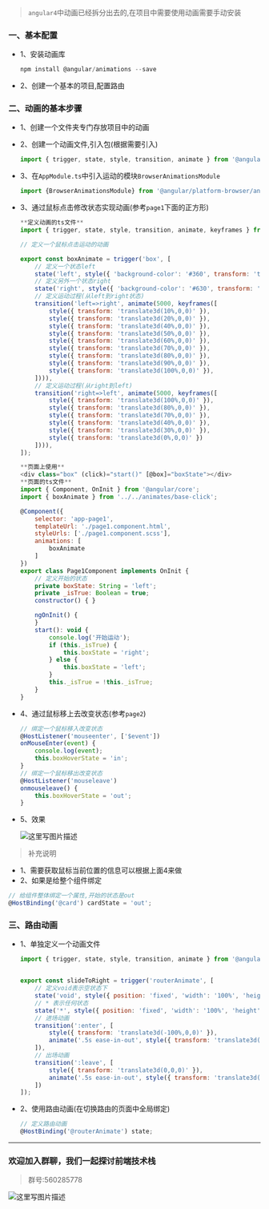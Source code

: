 > `angular4`中动画已经拆分出去的,在项目中需要使用动画需要手动安装

### 一、基本配置

* 1、安装动画库

    ```javascript
    npm install @angular/animations --save
    ```
    
* 2、创建一个基本的项目,配置路由

### 二、动画的基本步骤

* 1、创建一个文件夹专门存放项目中的动画
* 2、创建一个动画文件,引入包(根据需要引入)

    ```javascript
    import { trigger, state, style, transition, animate } from '@angular/animations';
    ```
    
* 3、在`AppModule.ts`中引入运动的模块`BrowserAnimationsModule`

    ```javascript
    import {BrowserAnimationsModule} from '@angular/platform-browser/animations';
    ```
    
* 3、通过鼠标点击修改状态实现动画(参考`page1`下面的正方形)


    ```javascript
    **定义动画的ts文件**
    import { trigger, state, style, transition, animate, keyframes } from '@angular/animations';
    
    // 定义一个鼠标点击运动的动画
    
    export const boxAnimate = trigger('box', [
        // 定义一个状态left
        state('left', style({ 'background-color': '#360', transform: 'translate3d(0,0,0)' })),
        // 定义另外一个状态right
        state('right', style({ 'background-color': '#630', transform: 'translate3d(500px,0,0)' })),
        // 定义运动过程(从left到right状态)
        transition('left=>right', animate(5000, keyframes([
            style({ transform: 'translate3d(10%,0,0)' }),
            style({ transform: 'translate3d(20%,0,0)' }),
            style({ transform: 'translate3d(40%,0,0)' }),
            style({ transform: 'translate3d(50%,0,0)' }),
            style({ transform: 'translate3d(60%,0,0)' }),
            style({ transform: 'translate3d(70%,0,0)' }),
            style({ transform: 'translate3d(80%,0,0)' }),
            style({ transform: 'translate3d(90%,0,0)' }),
            style({ transform: 'translate3d(100%,0,0)' }),
        ]))),
        // 定义运动过程(从right到left)
        transition('right=>left', animate(5000, keyframes([
            style({ transform: 'translate3d(100%,0,0)' }),
            style({ transform: 'translate3d(80%,0,0)' }),
            style({ transform: 'translate3d(70%,0,0)' }),
            style({ transform: 'translate3d(40%,0,0)' }),
            style({ transform: 'translate3d(30%,0,0)' }),
            style({ transform: 'translate3d(0%,0,0)' })
        ]))),
    ]);
    
    **页面上使用**
    <div class="box" (click)="start()" [@box]="boxState"></div>
    **页面的ts文件**
    import { Component, OnInit } from '@angular/core';
    import { boxAnimate } from '../../animates/base-click';
    
    @Component({
        selector: 'app-page1',
        templateUrl: './page1.component.html',
        styleUrls: ['./page1.component.scss'],
        animations: [
            boxAnimate
        ]
    })
    export class Page1Component implements OnInit {
        // 定义开始的状态
        private boxState: String = 'left';
        private _isTrue: Boolean = true;
        constructor() { }
    
        ngOnInit() {
        }
        start(): void {
            console.log('开始运动');
            if (this._isTrue) {
                this.boxState = 'right';
            } else {
                this.boxState = 'left';
            }
            this._isTrue = !this._isTrue;
        }
    }
    ```
    
* 4、通过鼠标移上去改变状态(参考`page2`)

    ```javascript
    // 绑定一个鼠标移入改变状态
    @HostListener('mouseenter', ['$event'])
    onMouseEnter(event) {
        console.log(event);
        this.boxHoverState = 'in';
    }
    // 绑定一个鼠标移出改变状态
    @HostListener('mouseleave')
    onmouseleave() {
        this.boxHoverState = 'out';
    }
    ```
* 5、效果

    ![这里写图片描述](http://img.blog.csdn.net/20171020224116710?watermark/2/text/aHR0cDovL2Jsb2cuY3Nkbi5uZXQva3VhbmdzaHAxMjg=/font/5a6L5L2T/fontsize/400/fill/I0JBQkFCMA==/dissolve/70/gravity/SouthEast)
    
> 补充说明<br/>
* 1、需要获取鼠标当前位置的信息可以根据上面4来做
* 2、如果是给整个组件绑定

```javascript
// 给组件整体绑定一个属性,开始的状态是out
@HostBinding('@card') cardState = 'out';
```

### 三、路由动画

* 1、单独定义一个动画文件

    ```javascript
    import { trigger, state, style, transition, animate } from '@angular/animations';
    
    
    export const slideToRight = trigger('routerAnimate', [
        // 定义void表示空状态下
        state('void', style({ position: 'fixed', 'width': '100%', 'height': '100%' })),
        // * 表示任何状态
        state('*', style({ position: 'fixed', 'width': '100%', 'height': '100%' })),
        // 进场动画
        transition(':enter', [
            style({ transform: 'translate3d(-100%,0,0)' }),
            animate('.5s ease-in-out', style({ transform: 'translate3d(0,0,0)' }))
        ]),
        // 出场动画
        transition(':leave', [
            style({ transform: 'translate3d(0,0,0)' }),
            animate('.5s ease-in-out', style({ transform: 'translate3d(100%,0,0)' }))
        ])
    ]);
    
    ```
    
* 2、使用路由动画(在切换路由的页面中全局绑定)
    ```javascript
    // 定义路由动画
    @HostBinding('@routerAnimate') state;
    ```

---

### 欢迎加入群聊，我们一起探讨前端技术栈
> 群号:560285778

![这里写图片描述](http://img.blog.csdn.net/20171008104715122?watermark/2/text/aHR0cDovL2Jsb2cuY3Nkbi5uZXQva3VhbmdzaHAxMjg=/font/5a6L5L2T/fontsize/400/fill/I0JBQkFCMA==/dissolve/70/gravity/SouthEast)
